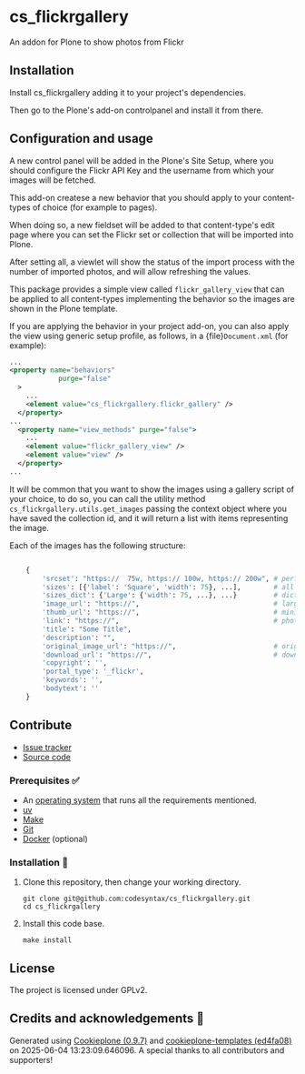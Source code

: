 # cs_flickrgallery

An addon for Plone to show photos from Flickr

## Installation

Install cs_flickrgallery adding it to your project's dependencies.

Then go to the Plone's add-on controlpanel and install it from there.

## Configuration and usage

A new control panel will be added in the Plone's Site Setup, where you should configure the Flickr API Key and the username
from which your images will be fetched.

This add-on createse a new behavior that you should apply to your content-types of choice (for example to pages).

When doing so, a new fieldset will be added to that content-type's edit page where you can set the Flickr set or collection that will be imported into Plone.

After setting all, a viewlet will show the status of the import process with the number of imported photos, and will allow refreshing the values.

This package provides a simple view called `flickr_gallery_view` that can be applied to all content-types implementing the behavior so the images are shown in the Plone template.

If you are applying the behavior in your project add-on, you can also apply the view using generic setup profile, as follows, in a {file}`Document.xml` (for example):

```xml
...
<property name="behaviors"
            purge="false"
  >
    ...
    <element value="cs_flickrgallery.flickr_gallery" />
  </property>
...
  <property name="view_methods" purge="false">
    ...
    <element value="flickr_gallery_view" />
    <element value="view" />
  </property>
...
```

It will be common that you want to show the images using a gallery script of your choice, to do so, you can call the utility method `cs_flickrgallery.utils.get_images` passing the context object where you have saved the collection id, and it will return a list with items representing the image.

Each of the images has the following structure:

```python

    {
        'srcset': "https://  75w, https:// 100w, https:// 200w", # perfect to render a img tag with srcset
        'sizes': [{'label': 'Square', 'width': 75}, ...],        # all image sizes with their attributes, sorted from smallest to largest
        'sizes_dict': {'Large': {'width': 75, ...}, ...}         # dict with all sizes, using size label as key
        'image_url': "https://",                                 # large photo url
        'thumb_url': "https://",                                 # mini photo url
        'link': "https://",                                      # photo's url in flickr
        'title': "Some Title",
        'description': "",
        'original_image_url': "https://",                        # original photo url
        'download_url': "https://",                              # download url
        'copyright': '',
        'portal_type': '_flickr',
        'keywords': '',
        'bodytext': ''
    }

```

## Contribute

- [Issue tracker](https://github.com/codesyntax/cs_flickrgallery/issues)
- [Source code](https://github.com/codesyntax/cs_flickrgallery/)

### Prerequisites ✅

- An [operating system](https://6.docs.plone.org/install/create-project-cookieplone.html#prerequisites-for-installation) that runs all the requirements mentioned.
- [uv](https://6.docs.plone.org/install/create-project-cookieplone.html#uv)
- [Make](https://6.docs.plone.org/install/create-project-cookieplone.html#make)
- [Git](https://6.docs.plone.org/install/create-project-cookieplone.html#git)
- [Docker](https://docs.docker.com/get-started/get-docker/) (optional)

### Installation 🔧

1.  Clone this repository, then change your working directory.

    ```shell
    git clone git@github.com:codesyntax/cs_flickrgallery.git
    cd cs_flickrgallery
    ```

2.  Install this code base.

    ```shell
    make install
    ```

## License

The project is licensed under GPLv2.

## Credits and acknowledgements 🙏

Generated using [Cookieplone (0.9.7)](https://github.com/plone/cookieplone) and [cookieplone-templates (ed4fa08)](https://github.com/plone/cookieplone-templates/commit/ed4fa08f29fbca564b8871163f66a67ed5f4acf4) on 2025-06-04 13:23:09.646096. A special thanks to all contributors and supporters!
